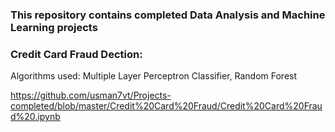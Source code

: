 ### This repository contains completed Data Analysis and Machine Learning projects
### Credit Card Fraud Dection:
Algorithms used: Multiple Layer Perceptron Classifier, Random Forest

https://github.com/usman7vt/Projects-completed/blob/master/Credit%20Card%20Fraud/Credit%20Card%20Fraud%20.ipynb
